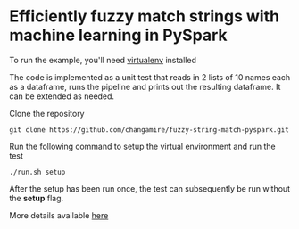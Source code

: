 # Efficiently fuzzy match strings with machine learning in PySpark

To run the example, you'll need <a href="https://virtualenv.pypa.io/en/latest/">virtualenv</a> installed

The code is implemented as a unit test that reads in 2 lists of 10 names each as a dataframe, runs the pipeline and prints out the resulting dataframe. It can be extended as needed.

Clone the repository

```
git clone https://github.com/changamire/fuzzy-string-match-pyspark.git
```

Run the following command to setup the virtual environment and run the test

```
./run.sh setup
```

After the setup has been run once, the test can subsequently be run without the <b>setup</b> flag.

More details available <a href="http://gregbiegel.info/blog/using-machine-learning-in-python-to-fuzzily-match-strings">here</a>